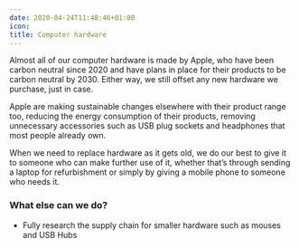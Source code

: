 ```yaml
---
date: 2020-04-24T11:48:46+01:00
icon:
title: Computer hardware
---
```

<p>Almost all of our computer hardware is made by Apple, who have been carbon neutral since 2020 and have plans in place for their products to be carbon neutral by 2030. Either way, we still offset any new hardware we purchase, just in case.<br/></p>
<p>Apple are making sustainable changes elsewhere with their product range too, reducing the energy consumption of their products, removing unnecessary accessories such as USB plug sockets and headphones that most people already own.</p>
<p>When we need to replace hardware as it gets old, we do our best to give it to someone who can make further use of it, whether that’s through sending a laptop for refurbishment or simply by giving a mobile phone to someone who needs it.</p>
<h3>What else can we do?</h3>
<ul><li>Fully research the supply chain for smaller hardware such as mouses and USB Hubs</li></ul>
